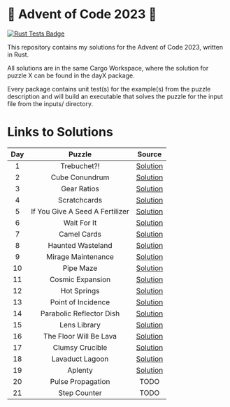 # 🎄 Advent of Code 2023 🎄

[![Rust Tests Badge](https://github.com/chrismandery/advent-of-code-2023/actions/workflows/rust.yml/badge.svg)](https://github.com/chrismandery/advent-of-code-2023/actions/workflows/rust.yml)

This repository contains my solutions for the Advent of Code 2023, written in Rust.

All solutions are in the same Cargo Workspace, where the solution for puzzle X can be found in the dayX package.

Every package contains unit test(s) for the example(s) from the puzzle description and will build an executable that solves the puzzle for the input file from the inputs/ directory.

# Links to Solutions

| Day |             Puzzle              |            Source             |
|:---:|:-------------------------------:|:-----------------------------:|
|  1  | Trebuchet?!                     | [Solution](day1/src/main.rs)  |
|  2  | Cube Conundrum                  | [Solution](day2/src/main.rs)  |
|  3  | Gear Ratios                     | [Solution](day3/src/main.rs)  |
|  4  | Scratchcards                    | [Solution](day4/src/main.rs)  |
|  5  | If You Give A Seed A Fertilizer | [Solution](day5/src/main.rs)  |
|  6  | Wait For It                     | [Solution](day6/src/main.rs)  |
|  7  | Camel Cards                     | [Solution](day7/src/main.rs)  |
|  8  | Haunted Wasteland               | [Solution](day8/src/main.rs)  |
|  9  | Mirage Maintenance              | [Solution](day9/src/main.rs)  |
| 10  | Pipe Maze                       | [Solution](day10/src/main.rs) |
| 11  | Cosmic Expansion                | [Solution](day11/src/main.rs) |
| 12  | Hot Springs                     | [Solution](day12/src/main.rs) |
| 13  | Point of Incidence              | [Solution](day13/src/main.rs) |
| 14  | Parabolic Reflector Dish        | [Solution](day14/src/main.rs) |
| 15  | Lens Library                    | [Solution](day15/src/main.rs) |
| 16  | The Floor Will Be Lava          | [Solution](day16/src/main.rs) |
| 17  | Clumsy Crucible                 | [Solution](day17/src/main.rs) |
| 18  | Lavaduct Lagoon                 | [Solution](day18/src/main.rs) |
| 19  | Aplenty                         | [Solution](day19/src/main.rs) |
| 20  | Pulse Propagation               | TODO                          |
| 21  | Step Counter                    | TODO                          |
